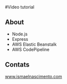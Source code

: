 #Video tutorial


## About 
- Node.js
- Express
- AWS Elastic Beanstalk
- AWS CodePipeline

## Contats

www.ismaelnascimento.com
